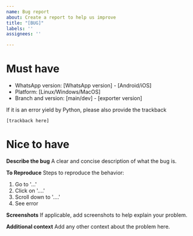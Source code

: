 ```yaml
---
name: Bug report
about: Create a report to help us improve
title: "[BUG]"
labels: ''
assignees: ''

---
```


# Must have
- WhatsApp version: [WhatsApp version] - [Android/iOS]
- Platform: [Linux/Windows/MacOS]
- Branch and version: [main/dev] - [exporter version]

If it is an error yield by Python, please also provide the trackback
```
[trackback here]
```

# Nice to have
**Describe the bug**
A clear and concise description of what the bug is.

**To Reproduce**
Steps to reproduce the behavior:
1. Go to '...'
2. Click on '....'
3. Scroll down to '....'
4. See error

**Screenshots**
If applicable, add screenshots to help explain your problem.

**Additional context**
Add any other context about the problem here.
